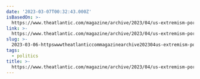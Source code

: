 ```yaml
---
date: '2023-03-07T00:32:43.000Z'
isBasedOn: >-
  https://www.theatlantic.com/magazine/archive/2023/04/us-extremism-portland-george-floyd-protests-january-6/673088/
link: >-
  https://www.theatlantic.com/magazine/archive/2023/04/us-extremism-portland-george-floyd-protests-january-6/673088/
slug: >-
  2023-03-06-httpswwwtheatlanticcommagazinearchive202304us-extremism-portland-george-floyd-protests-january-6673088
tags:
  - politics
title: >-
  https://www.theatlantic.com/magazine/archive/2023/04/us-extremism-portland-george-floyd-protests-january-6/673088/
---
```


